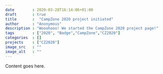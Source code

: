 ```yaml
---
date        : 2020-03-28T16:14:06+01:00
draft       : true
title       :  "CampZone 2020 project initiated"
author      : "Anonymous"
description : "Wooohooo! We started the CampZone 2020 project page!"
tags        : ["2020", "Badge","CampZone","CZ2020"]
categories  : []
projects    : ["CZ2020"]
image_src   : ""
image_alt   : ""
---
```


Content goes here.
